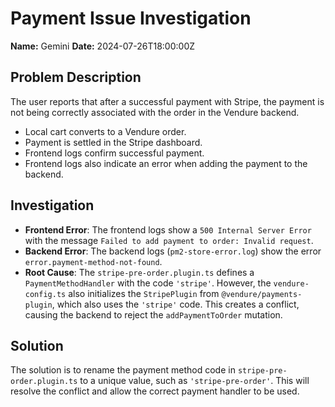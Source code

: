 # Payment Issue Investigation

**Name:** Gemini
**Date:** 2024-07-26T18:00:00Z

## Problem Description

The user reports that after a successful payment with Stripe, the payment is not being correctly associated with the order in the Vendure backend.

- Local cart converts to a Vendure order.
- Payment is settled in the Stripe dashboard.
- Frontend logs confirm successful payment.
- Frontend logs also indicate an error when adding the payment to the backend.

## Investigation

- **Frontend Error**: The frontend logs show a `500 Internal Server Error` with the message `Failed to add payment to order: Invalid request`.
- **Backend Error**: The backend logs (`pm2-store-error.log`) show the error `error.payment-method-not-found`.
- **Root Cause**: The `stripe-pre-order.plugin.ts` defines a `PaymentMethodHandler` with the code `'stripe'`. However, the `vendure-config.ts` also initializes the `StripePlugin` from `@vendure/payments-plugin`, which also uses the `'stripe'` code. This creates a conflict, causing the backend to reject the `addPaymentToOrder` mutation.

## Solution

The solution is to rename the payment method code in `stripe-pre-order.plugin.ts` to a unique value, such as `'stripe-pre-order'`. This will resolve the conflict and allow the correct payment handler to be used.